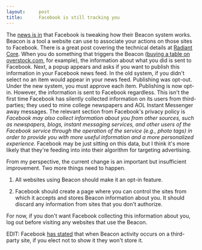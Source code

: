 ```yaml
---
layout:     post
title:      Facebook is still tracking you
---
```



The [news is in](http://www.allfacebook.com/2007/11/breaking-facebook-updates-beacon/#comment-5243) that Facebook is tweaking how their Beacon system works. Beacon is a tool a website can use to associate your actions on those sites to Facebook. There is a great post covering the technical details at [Radiant Core](http://www.radiantcore.com/blog/archives/23/11/2007/deconstructingfacebookbeaconjavascript). When you do something that triggers the Beacon ([buying a table on overstock.com](http://blogs.forrester.com/charleneli/2007/11/close-encounter.html), for example), the information about what you did is sent to Facebook. Next, a popup appears and asks if you want to publish this information in your Facebook news feed. In the old system, if you didn't select no an item would appear in your news feed. Publishing was opt-out. Under the new system, you must approve each item. Publishing is now opt-in. However, the information is sent to Facebook regardless. This isn't the first time Facebook has silently collected information on its users from third-parties; they used to mine college newspapers and AOL Instant Messenger away messages. The relevant section from Facebook's privacy policy is *Facebook may also collect information about you from other sources, such as newspapers, blogs, instant messaging services, and other users of the Facebook service through the operation of the service (e.g., photo tags) in order to provide you with more useful information and a more personalized experience.* Facebook may be just sitting on this data, but I think it's more likely that they're feeding into into their algorithm for targeting advertising.

From my perspective, the current change is an important but insufficient improvement. Two more things need to happen.

 1.  All websites using Beacon should make it an opt-in feature.

 2.  Facebook should create a page where you can control the sites from which it accepts and stores Beacon information about you. It should discard any information from sites that you don't authorize.

For now, if you don't want Facebook collecting this information about you, log out before visiting any websites that use the Beacon.

EDIT: Facebook [has stated](http://www.ideashower.com/blog/facebook-im-still-watching-you-watch-me/) that when Beacon activity occurs on a third-party site, if you elect not to show it they won't store it.



